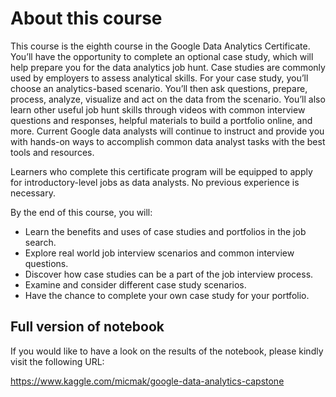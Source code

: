 # About this course
This course is the eighth course in the Google Data Analytics Certificate. You’ll have the opportunity to complete an optional case study, which 
will help prepare you for the data analytics job hunt. Case studies are commonly used by employers to assess analytical skills. For your case 
study, you’ll choose an analytics-based scenario. You’ll then ask questions, prepare, process, analyze, visualize and act on the data from the 
scenario. You’ll also learn other useful job hunt skills through videos with common interview questions and responses, helpful materials to 
build a portfolio online, and more. Current Google data analysts will continue to instruct and provide you with hands-on ways to accomplish 
common data analyst tasks with the best tools and resources.

Learners who complete this certificate program will be equipped to apply for introductory-level jobs as data analysts. No previous experience is 
necessary.

By the end of this course, you will:
 - Learn the benefits and uses of case studies and portfolios in the job search.
 - Explore real world job interview scenarios and common interview questions.
 - Discover how case studies can be a part of the job interview process. 
 - Examine and consider different case study scenarios. 
 - Have the chance to complete your own case study for your portfolio.

## Full version of notebook
If you would like to have a look on the results of the notebook, please kindly visit the following URL:

https://www.kaggle.com/micmak/google-data-analytics-capstone
